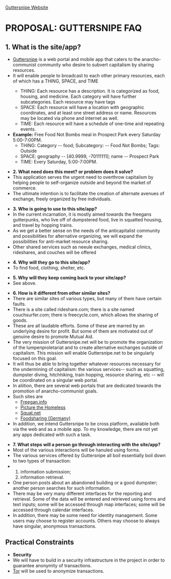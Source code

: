 
<a href="http://guttersnipe.org">Guttersnipe Website </a>

<h1>PROPOSAL:  GUTTERSNIPE FAQ</h1>

<div>
  <h2>1. What is the site/app?</h2>
  <ul>
    <li><a href="http://www.guttersnipe.org"> Guttersnipe</a> is a web portal and mobile app that caters to the anarcho-communist community who desire to subvert capitalism by sharing resources.</li>
    <li>It will enable people to broadcast to each other primary resources, each of which has a THING, SPACE, and TIME </li>
    <ul>
      <li> THING: Each resource has a description. It is categorized as food, housing, and medicine. Each category will have further subcategories.  Each resource may have tags</li>
      <li> SPACE:  Each resource will have a location with geographic coordinates, and at least one street address or name.  Resources may be located via phone and internet as well. </li>
      <li> TIME:  Each resource will have a schedule of one-time and repeating events. </li>
    </ul>
    <li>
      <strong>Example:</strong> Free Food Not Bombs meal in Prospect Park every Saturday 5:00-7:00PM.
      <ul>
        <li> THING: Category -- food; Subcategory: -- Food Not Bombs; Tags: Outside</li>
        <li> SPACE:  geography -- [40.9999, -70111111]; name -- Prospect Park </li>
        <li> TIME:  Every Saturday, 5:00-7:00PM. </li>
      </ul>
  </ul>
</div>

<ul>
  <li><strong>2. What need does this meet? or problem does it solve?</strong></li>
  <li>This application serves the urgent need to overthrow capitalism by helping people to self-organize outside and beyond the market of commerce.</li>
  <li>The ultimate intention is to facilitate the creation of alternate avenues of exchange, freely organized by free individuals.</li>
</ul>

<ul>
  <li><strong>3. Who is going to use to this site/app?</strong></li>
  <li>In the current incarnation, it is mostly aimed towards the freegans gutterpunks, who live off of dumpstered food, live in squatted housing, and travel by hopping trains.</li>
  <li>As we get a better sense on the needs of the anticapitalist community and possibilities for alternative organizing, we will expand the possibilities for anti-market resource sharing.</li>
  <li>Other shared services such as neeule exchanges, medical clinics, rideshares, and couches will be offered</li>
</ul>

<ul>
  <li><strong>4. Why will they go to this site/app?</strong></li>
  <li>To find food, clothing, shelter, etc.  </li>
</ul>

<ul>
  <li><strong>5. Why will they keep coming back to your site/app?</strong></li>
  <li>See above.  </li>
</ul>

<ul>
  <li><strong>6. How is it different from other similar sites?</strong></li>
  <li>There are similar sites of various types, but many of them have certain faults.</li>
  <li>There is a site called rideshare.com; there is a site named couchsurfer.com; there is freecycle.com, which allows the sharing of goods.</li>
  <li> These are all laudable efforts.  Some of these are marred by an underlying desire for profit.  But some of them are motivated out of genuine desire to promote Mutual Aid.</li>
  <li>The very mission of Guttersnipe.net will be to promote the organization of the lumpenproletariat and to create alternative exchanges outside of capitalism.  This mission will enable Guttersnipe.net to be singularly focused on this goal.  </li>
  <li>It will thus be able to bring together whatever resources necessary for the undermining of capitalism:  the various services-- such as squatting, dumpster diving, hitchhiking, train hopping, resource sharing, etc  -- will be coordinated on a singular web portal.</li>
  <li>In aliition, there are several web portals that are dedicated towards the promotion of anarcho-communist goals.  </li>
  <li> Such sites are
    <ul>
      <li> <a href="http://www.freegan.info"> Freegan.info</a> </li>
      <li> <a href="http://picturethehomeless.org"> Picture the Homeless </a></li>
      <li> <a href="http://www.squat.net"> Squat.net</a> </li>
      <li> <a href="http://foodsharing.de/"> Foodsharing (Germany) </a></li>
    </ul>
  </li>
  <li>In addition, we intend Guttersnipe to be cross platform, available both via the web and as a mobile app.  To my knowledge, there are not yet any apps dedicated with such a task.  </li>
</ul>
<ul>
  <li><strong>7. What steps will a person go through interacting with the site/app?</strong></li>
  <li>Most of the various interactions will be hanuled using forms.</li>
  <li>The various services offered by Guttersnipe all boil essentially boil down to two types of transaction:
  <li> <ol>
    <li>  information submission; </li>
    <li>  information retrieval.  </li>
  </ol>
  </li>
  <li> One person posts about an abandoned building or a good dumpster; another person searches for such information.  </li>
  <li>There may be very many different interfaces for the reporting and retrieval.  Some of the data will be entered and retrieved using forms and text inputs; some will be accessed through map interfaces; some will be accessed through calendar interfaces.  </li>
  <li>In addition, there may be some need for identity management.  Some users may choose to register accounts.  Others may choose to always have singular, anonymous transactions.</li>
</ul>

<h2>Practical Constraints</h2>
<ul>
  <li><strong> Security</strong></li>
  <li>
    We will have to build in a security infrastructure in the project in order to guarantee anonymity of transactions.
  </li>
  <li>
    <a href="https://www.torproject.org/"> Tor</a>  will be used to anonymize transactions.
  </li>
</ul>
